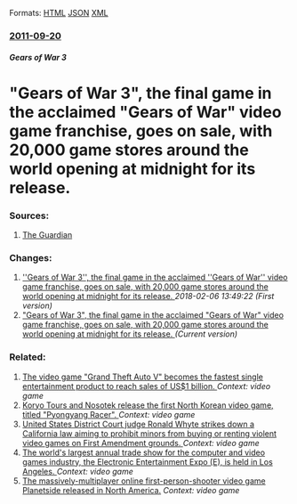 
Formats: [HTML](/news/2011/09/20/gears-of-war-3-the-final-game-in-the-acclaimed-gears-of-war-video-game-franchise-goes-on-sale-with-20-000-game-stores-around-the-worl.html)  [JSON](/news/2011/09/20/gears-of-war-3-the-final-game-in-the-acclaimed-gears-of-war-video-game-franchise-goes-on-sale-with-20-000-game-stores-around-the-worl.json)  [XML](/news/2011/09/20/gears-of-war-3-the-final-game-in-the-acclaimed-gears-of-war-video-game-franchise-goes-on-sale-with-20-000-game-stores-around-the-worl.xml)  

### [2011-09-20](/news/2011/09/20/index.md)

##### Gears of War 3
# "Gears of War 3", the final game in the acclaimed "Gears of War" video game franchise, goes on sale, with 20,000 game stores around the world opening at midnight for its release. 




### Sources:

1. [The Guardian](http://www.guardian.co.uk/technology/2011/sep/20/gears-of-war-3-launch)

### Changes:

1. [''Gears of War 3'', the final game in the acclaimed ''Gears of War'' video game franchise, goes on sale, with 20,000 game stores around the world opening at midnight for its release. ](/news/2011/09/20/gears-of-war-3-the-final-game-in-the-acclaimed-gears-of-war-video-game-franchise-goes-on-sale-with-20-000-game-stores-around-the.md) _2018-02-06 13:49:22 (First version)_
1. ["Gears of War 3", the final game in the acclaimed "Gears of War" video game franchise, goes on sale, with 20,000 game stores around the world opening at midnight for its release. ](/news/2011/09/20/gears-of-war-3-the-final-game-in-the-acclaimed-gears-of-war-video-game-franchise-goes-on-sale-with-20-000-game-stores-around-the-worl.md) _(Current version)_

### Related:

1. [The video game "Grand Theft Auto V" becomes the fastest single entertainment product to reach sales of US$1 billion. ](/news/2013/09/20/the-video-game-grand-theft-auto-v-becomes-the-fastest-single-entertainment-product-to-reach-sales-of-us-1-billion.md) _Context: video game_
2. [Koryo Tours and Nosotek release the first North Korean video game, titled "Pyongyang Racer". ](/news/2013/02/22/koryo-tours-and-nosotek-release-the-first-north-korean-video-game-titled-pyongyang-racer.md) _Context: video game_
3. [ United States District Court judge Ronald Whyte strikes down a California law aiming to prohibit minors from buying or renting violent video games on First Amendment grounds. ](/news/2007/08/6/united-states-district-court-judge-ronald-whyte-strikes-down-a-california-law-aiming-to-prohibit-minors-from-buying-or-renting-violent-vide.md) _Context: video game_
4. [ The world's largest annual trade show for the computer and video games industry, the Electronic Entertainment Expo (E), is held in Los Angeles. ](/news/2006/05/9/the-world-s-largest-annual-trade-show-for-the-computer-and-video-games-industry-the-electronic-entertainment-expo-e3-is-held-in-los-ang.md) _Context: video game_
5. [ The massively-multiplayer online first-person-shooter video game Planetside released in North America.](/news/2003/05/20/the-massively-multiplayer-online-first-person-shooter-video-game-planetside-released-in-north-america.md) _Context: video game_
